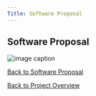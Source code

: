 ```yaml
---
Title: Software Proposal
---
```


## Software Proposal

![image caption](https://cdn.discordapp.com/attachments/1062096006642147503/1100165876713529494/Software_Proposal.drawio.JPG)

[Back to Software Proposal](SoftwareProposal.md)

[Back to Project Overview](index.md)
